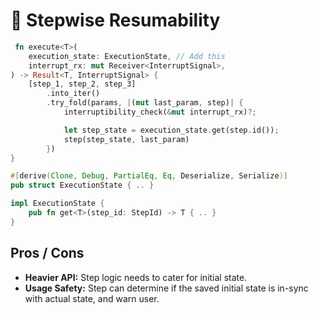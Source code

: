 # 💮 Stepwise Resumability

```rust ,ignore
 fn execute<T>(
    execution_state: ExecutionState, // Add this
    interrupt_rx: mut Receiver<InterruptSignal>,
) -> Result<T, InterruptSignal> {
    [step_1, step_2, step_3]
        .into_iter()
        .try_fold(params, |(mut last_param, step)| {
            interruptibility_check(&mut interrupt_rx)?;

            let step_state = execution_state.get(step.id());
            step(step_state, last_param)
        })
}
```

```rust ,ignore
#[derive(Clone, Debug, PartialEq, Eq, Deserialize, Serialize)]
pub struct ExecutionState { .. }

impl ExecutionState {
    pub fn get<T>(step_id: StepId) -> T { .. }
}
```

## Pros / Cons

* **Heavier API:** Step logic needs to cater for initial state.
* **Usage Safety:** Step can determine if the saved initial state is in-sync with actual state, and warn user.
